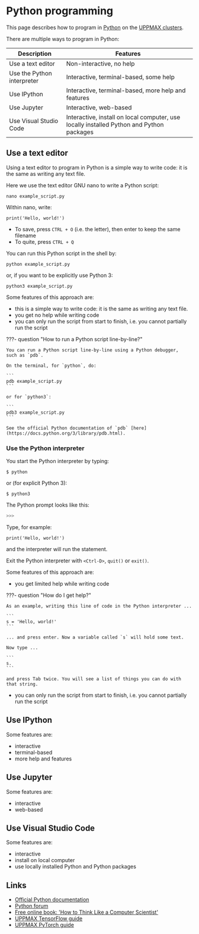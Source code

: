 # Python programming

This page describes how to program in [Python](python.md)
on the [UPPMAX clusters](../cluster_guides/uppmax_cluster.md).

There are multiple ways to program in Python:

Description               |Features
--------------------------|------------------------------------------
Use a text editor         |Non-interactive, no help
Use the Python interpreter|Interactive, terminal-based, some help
Use IPython               |Interactive, terminal-based, more help and features
Use Jupyter               |Interactive, web-based
Use Visual Studio Code    |Interactive, install on local computer, use locally installed Python and Python packages

## Use a text editor

Using a text editor to program in Python 
is a simple way to write code: 
it is the same as writing any text file. 

Here we use the text editor GNU nano to write a Python script:

```
nano example_script.py
```

Within nano, write:

```
print('Hello, world!')
```

- To save, press `CTRL + O` (i.e. the letter), then enter to keep the same filename
- To quite, press `CTRL + Q`

You can run this Python script in the shell by:

```console
python example_script.py 
```

or, if you want to be explicitly use Python 3:

```console
python3 example_script.py 
```

Some features of this approach are:
- this is a simple way to write code: it is the same as writing any text file. 
- you get no help while writing code
- you can only run the script from start to finish, i.e. you cannot
  partially run the script

???- question "How to run a Python script line-by-line?"

    You can run a Python script line-by-line using a Python debugger, 
    such as `pdb`.

    On the terminal, for `python`, do:

    ```
    pdb example_script.py 
    ```

    or for `python3`:

    ```
    pdb3 example_script.py 
    ```

    See the official Python documentation of `pdb` [here](https://docs.python.org/3/library/pdb.html).

### Use the Python interpreter

You start the Python interpreter by typing:

```console
$ python
```

or (for explicit Python 3):

```console
$ python3
```

The Python prompt looks like this:

```python
>>>
```

Type, for example:

```
print('Hello, world!')
```

and the interpreter will run the statement.

Exit the Python interpreter with `<Ctrl-D>`, `quit()` or `exit()`.

Some features of this approach are:

- you get limited help while writing code

???- question "How do I get help?"

    As an example, writing this line of code in the Python interpreter ...

    ```
    s = 'Hello, world!'
    ```

    ... and press enter. Now a variable called `s` will hold some text.

    Now type ...

    ```
    s.
    ```

    and press Tab twice. You will see a list of things you can do with that string.
    
- you can only run the script from start to finish, i.e. you cannot
  partially run the script


## Use IPython               

Some features are:

- interactive
- terminal-based
- more help and features

## Use Jupyter               

Some features are:

- interactive
- web-based

## Use Visual Studio Code    

Some features are:

- interactive
- install on local computer
- use locally installed Python and Python packages

## Links

* [Official Python documentation](https://docs.python.org/3/)
* [Python forum](https://www.python.org/community/forums/)
* [Free online book: 'How to Think Like a Computer Scientist'](https://openbookproject.net/thinkcs/python/english3e/index.html)
* [UPPMAX TensorFlow guide](https://www.uppmax.uu.se/support/user-guides/tensorflow-user-guide/)
* [UPPMAX PyTorch guide](https://www.uppmax.uu.se/support/user-guides/nvidia-deep-learning-frameworks/)


